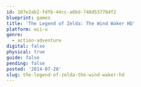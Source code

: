 ```yaml
---
id: 107e2ab2-fdfb-44cc-a0bd-748d537784f2
blueprint: games
title: 'The Legend of Zelda: The Wind Waker HD'
platform: wii-u
genre:
  - action-adventure
digital: false
physical: true
guide: false
pending: false
posted: '2014-07-28'
slug: the-legend-of-zelda-the-wind-waker-hd
---
```

